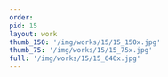 ```yaml
---
order: 
pid: 15
layout: work
thumb_150: '/img/works/15/15_150x.jpg'
thumb_75: '/img/works/15/15_75x.jpg'
full: '/img/works/15/15_640x.jpg'
---
```

